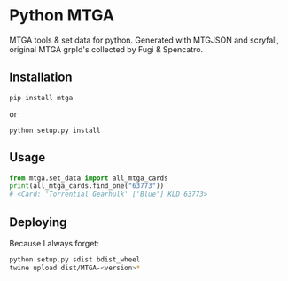# Python MTGA

MTGA tools & set data for python. Generated with MTGJSON and scryfall, original MTGA grpId's
collected by Fugi & Spencatro.

## Installation

`pip install mtga`

or

`python setup.py install`

## Usage

```python
from mtga.set_data import all_mtga_cards
print(all_mtga_cards.find_one("63773"))
# <Card: 'Torrential Gearhulk' ['Blue'] KLD 63773>
```

## Deploying

Because I always forget:

```bash
python setup.py sdist bdist_wheel
twine upload dist/MTGA-<version>*
```